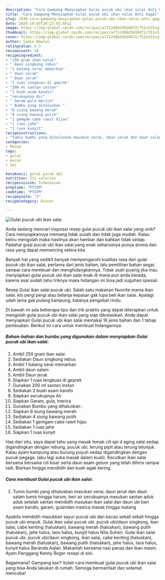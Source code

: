 ```yaml
---
description: "Cara Gampang Menyiapkan Gulai pucuk ubi ikan salai Anti Gagal"
title: "Cara Gampang Menyiapkan Gulai pucuk ubi ikan salai Anti Gagal"
slug: 2548-cara-gampang-menyiapkan-gulai-pucuk-ubi-ikan-salai-anti-gagal
date: 2020-10-05T20:22:03.661Z
image: https://img-global.cpcdn.com/recipes/a7712d86d3010d72/751x532cq70/gulai-pucuk-ubi-ikan-salai-foto-resep-utama.jpg
thumbnail: https://img-global.cpcdn.com/recipes/a7712d86d3010d72/751x532cq70/gulai-pucuk-ubi-ikan-salai-foto-resep-utama.jpg
cover: https://img-global.cpcdn.com/recipes/a7712d86d3010d72/751x532cq70/gulai-pucuk-ubi-ikan-salai-foto-resep-utama.jpg
author: Sadie Newton
ratingvalue: 4.3
reviewcount: 10
recipeingredient:
- "250 gram ikan salai"
- " Daun singkong rebus"
- "1 batang serai memarkan"
- " daun salam"
- " Daun jeruk"
- "1 ruas lengkuas di geprek"
- "200 ml santan instan"
- "2 buah asam kandis"
- "secukupnya Air"
- " Garam gula merica"
- " Bumbu yang dihaluskan "
- "6 siung bawang merah"
- "4 siung bawang putih"
- "1 gemgam cabe rawit hijau"
- "1 ruas jahe"
- "1 ruas kunyit"
recipeinstructions:
- "Tumis bumbi yang dihaluskan masukan serai, daun jeruk dan daun salam tumis hingga harum, beri air secukupnya masukan santan aduk aduk setelah santan mendidih masukan ikan salai dan daun ubi beri asam kandis, garam, gulandan meeica masak hingga matang"
categories:
- Resep
tags:
- gulai
- pucuk
- ubi

katakunci: gulai pucuk ubi 
nutrition: 211 calories
recipecuisine: Indonesian
preptime: "PT35M"
cooktime: "PT47M"
recipeyield: "3"
recipecategory: Dinner

---
```



![Gulai pucuk ubi ikan salai](https://img-global.cpcdn.com/recipes/a7712d86d3010d72/751x532cq70/gulai-pucuk-ubi-ikan-salai-foto-resep-utama.jpg)

Anda sedang mencari inspirasi resep gulai pucuk ubi ikan salai yang unik? Cara menyiapkannya memang tidak susah dan tidak juga mudah. Kalau keliru mengolah maka hasilnya akan hambar dan bahkan tidak sedap. Padahal gulai pucuk ubi ikan salai yang enak seharusnya punya aroma dan rasa yang dapat memancing selera kita.

Banyak hal yang sedikit banyak mempengaruhi kualitas rasa dari gulai pucuk ubi ikan salai, pertama dari jenis bahan, lalu pemilihan bahan segar, sampai cara membuat dan menghidangkannya. Tidak usah pusing jika mau menyiapkan gulai pucuk ubi ikan salai enak di mana pun anda berada, karena asal sudah tahu triknya maka hidangan ini bisa jadi suguhan spesial.

Resep Gulai ikan salai pucuk ubi. Salah satu makanan favorite mama ikan salai. klo pergi pergi atau belanja kepasar gak lupa beli ikan salai. Apalagi udah lama gak pulang kampung, katanya pengobat rindu.


Di bawah ini ada beberapa tips dan trik praktis yang dapat diterapkan untuk mengolah gulai pucuk ubi ikan salai yang siap dikreasikan. Anda dapat menyiapkan Gulai pucuk ubi ikan salai memakai 16 jenis bahan dan 1 tahap pembuatan. Berikut ini cara untuk membuat hidangannya.

<!--inarticleads1-->

##### Bahan-bahan dan bumbu yang digunakan dalam menyiapkan Gulai pucuk ubi ikan salai:

1. Ambil 250 gram ikan salai
1. Sediakan  Daun singkong rebus
1. Ambil 1 batang serai memarkan
1. Ambil  daun salam
1. Ambil  Daun jeruk
1. Siapkan 1 ruas lengkuas di geprek
1. Gunakan 200 ml santan instan
1. Sediakan 2 buah asam kandis
1. Siapkan secukupnya Air
1. Siapkan  Garam, gula, merica
1. Gunakan  Bumbu yang dihaluskan :
1. Siapkan 6 siung bawang merah
1. Sediakan 4 siung bawang putih
1. Sediakan 1 gemgam cabe rawit hijau
1. Sediakan 1 ruas jahe
1. Siapkan 1 ruas kunyit


Haa dari situ, saya dapat tahu yang masak lemak cili api d aging salai sedap digandingkan dengan rebung, pucuk ubi, terung pipit atau terung telunjuk. Kalau ayam kampung atau burung puyuh sedap digandingkan dengan pucuk pegaga. (aku lagi suka masak dalam kuali). Kecutkan ikan salai bersama bersama cili kisar serta daun asam geluor yang telah dihiris rampai tadi. Biarkan hingga mendidih dan kuah agak kering. 

<!--inarticleads2-->

##### Cara membuat Gulai pucuk ubi ikan salai:

1. Tumis bumbi yang dihaluskan masukan serai, daun jeruk dan daun salam tumis hingga harum, beri air secukupnya masukan santan aduk aduk setelah santan mendidih masukan ikan salai dan daun ubi beri asam kandis, garam, gulandan meeica masak hingga matang


Apabila mendidih masukkan sayur pucuk ubi dan kacau sekali sekali hingga pucuk ubi empuk. Gulai ikan salai pucuk ubi. pucuk ubi/daun singkong, ikan salai, cabe keriting (haluskan), bawang merah (haluskan), bawang putih (haluskan), jahe halus, laos halus, kunyit halus Nita Suheri. Gulai ikan salai pucuk ubi. pucuk ubi/daun singkong, ikan salai, cabe keriting (haluskan), bawang merah (haluskan), bawang putih (haluskan), jahe halus, laos halus, kunyit halus Beranda Aqlan. Makanlah bersama nasi panas dan ikan masin. Ayam Panggang Kenny Roger resepi di sini. 

Bagaimana? Gampang kan? Itulah cara membuat gulai pucuk ubi ikan salai yang bisa Anda lakukan di rumah. Semoga bermanfaat dan selamat mencoba!

